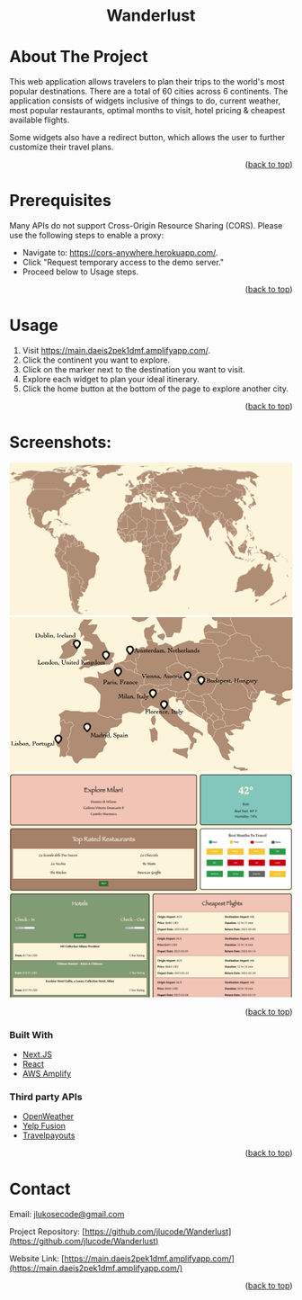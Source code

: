 # <h1 align="center" style="font-size: 100">Wanderlust</h1>

<!-- ABOUT -->
# About The Project

This web application allows travelers to plan their trips to the world's most popular destinations. There are a total of 60 cities across 6 continents. The application consists of widgets inclusive of things to do, current weather, most popular restaurants, optimal months to visit, hotel pricing & cheapest available flights.

Some widgets also have a redirect button, which allows the user to further customize their travel plans.


<p align="right">(<a href="#top">back to top</a>)</p>


<!-- GETTING STARTED -->
# Prerequisites
Many APIs do not support Cross-Origin Resource Sharing (CORS). Please use the following steps to enable a proxy:
*  Navigate to: https://cors-anywhere.herokuapp.com/.
*  Click "Request temporary access to the demo server."
*  Proceed below to Usage steps.


<p align="right">(<a href="#top">back to top</a>)</p>

<!-- USAGE EXAMPLES -->
# Usage

1) Visit https://main.daeis2pek1dmf.amplifyapp.com/.
2) Click the continent you want to explore.
3) Click on the marker next to the destination you want to visit.
4) Explore each widget to plan your ideal itinerary.
5) Click the home button at the bottom of the page to explore another city.



<p align="right">(<a href="#top">back to top</a>)</p>

# Screenshots:
<img src="./public/SampleWorld.png" alt="HomeScreen" width="1000"/> 

<img src="./public/SampleContinent.png" alt="HomeScreen" width="1000"/> 

<img src="./public/SampleCity.png" alt="HomeScreen" width="1000"/>


<p align="right">(<a href="#top">back to top</a>)</p>

<!-- BUILT WITH -->
### Built With

* [Next.JS](https://nextjs.org/)
* [React](https://reactjs.org/)
* [AWS Amplify](https://aws.amazon.com/amplify/)


### Third party APIs

* [OpenWeather](https://openweathermap.org/api)
* [Yelp Fusion](https://docs.developer.yelp.com/docs/getting-started)
* [Travelpayouts](https://travelpayouts.github.io/slate/)


<p align="right">(<a href="#top">back to top</a>)</p>

<!-- CONTACT -->
# Contact

Email: jlukosecode@gmail.com

Project Repository: [https://github.com/jlucode/Wanderlust](https://github.com/jlucode/Wanderlust)

Website Link: [https://main.daeis2pek1dmf.amplifyapp.com/](https://main.daeis2pek1dmf.amplifyapp.com/)

<p align="right">(<a href="#top">back to top</a>)</p>
